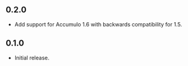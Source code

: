 ## 0.2.0

- Add support for Accumulo 1.6 with backwards compatibility for 1.5.

## 0.1.0

- Initial release.
